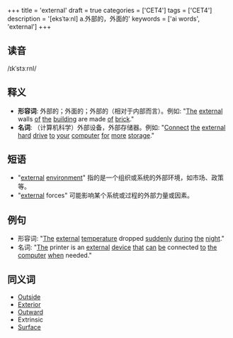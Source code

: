 +++
title = 'external'
draft = true
categories = ['CET4']
tags = ['CET4']
description = '[eksˈtəːnl] a.外部的，外面的'
keywords = ['ai words', 'external']
+++

## 读音
/ɪkˈstɜːrnl/

## 释义
- **形容词**: 外部的；外面的；外部的（相对于内部而言）。例如: "[The](/zh/post/the/) [external](/zh/post/external/) walls [of](/zh/post/of/) [the](/zh/post/the/) [building](/zh/post/building/) are made [of](/zh/post/of/) [brick](/zh/post/brick/)."
- **名词**: （计算机科学）外部设备，外部存储器。例如: "[Connect](/zh/post/connect/) [the](/zh/post/the/) [external](/zh/post/external/) [hard](/zh/post/hard/) [drive](/zh/post/drive/) [to](/zh/post/to/) [your](/zh/post/your/) [computer](/zh/post/computer/) [for](/zh/post/for/) [more](/zh/post/more/) [storage](/zh/post/storage/)."

## 短语
- "[external](/zh/post/external/) [environment](/zh/post/environment/)" 指的是一个组织或系统的外部环境，如市场、政策等。
- "[external](/zh/post/external/) forces" 可能影响某个系统或过程的外部力量或因素。

## 例句
- 形容词: "[The](/zh/post/the/) [external](/zh/post/external/) [temperature](/zh/post/temperature/) dropped [suddenly](/zh/post/suddenly/) [during](/zh/post/during/) [the](/zh/post/the/) [night](/zh/post/night/)."
- 名词: "[The](/zh/post/the/) printer is an [external](/zh/post/external/) [device](/zh/post/device/) [that](/zh/post/that/) [can](/zh/post/can/) [be](/zh/post/be/) connected [to](/zh/post/to/) [the](/zh/post/the/) [computer](/zh/post/computer/) [when](/zh/post/when/) needed."

## 同义词
- [Outside](/zh/post/outside/)
- [Exterior](/zh/post/exterior/)
- [Outward](/zh/post/outward/)
- Extrinsic
- [Surface](/zh/post/surface/)
